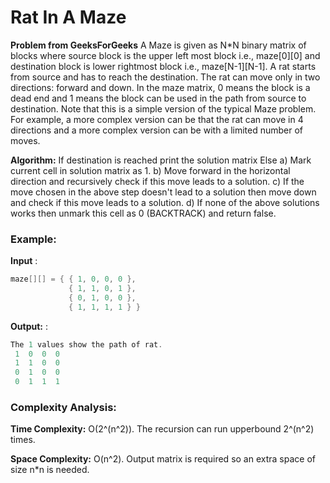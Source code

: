 # Rat In A Maze

**Problem from GeeksForGeeks**
A Maze is given as N*N binary matrix of blocks where source block is the upper left most block i.e., maze[0][0] and destination block is lower rightmost block i.e., maze[N-1][N-1]. A rat starts from source and has to reach the destination. The rat can move only in two directions: forward and down.
In the maze matrix, 0 means the block is a dead end and 1 means the block can be used in the path from source to destination. Note that this is a simple version of the typical Maze problem. For example, a more complex version can be that the rat can move in 4 directions and a more complex version can be with a limited number of moves. 

**Algorithm:**
If destination is reached
    print the solution matrix
Else
   a) Mark current cell in solution matrix as 1. 
   b) Move forward in the horizontal direction and recursively check if this 
       move leads to a solution. 
   c) If the move chosen in the above step doesn't lead to a solution
       then move down and check if this move leads to a solution. 
   d) If none of the above solutions works then unmark this cell as 0 
       (BACKTRACK) and return false.
       
       
### Example:

**Input** : 
```java 
maze[][] = { { 1, 0, 0, 0 }, 
             { 1, 1, 0, 1 }, 
             { 0, 1, 0, 0 }, 
             { 1, 1, 1, 1 } }
```

**Output:** : 
```java 
The 1 values show the path of rat.
 1  0  0  0 
 1  1  0  0 
 0  1  0  0 
 0  1  1  1
```


### Complexity Analysis:

**Time Complexity:** O(2^(n^2)).
The recursion can run upperbound 2^(n^2) times.

**Space Complexity:** O(n^2).
Output matrix is required so an extra space of size n*n is needed.
